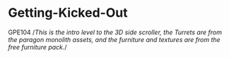 # Getting-Kicked-Out
GPE104
/*This is the intro level to the 3D side scroller, the Turrets are from the paragon monolith assets, and the furniture and textures are from the free furniture pack.*/
